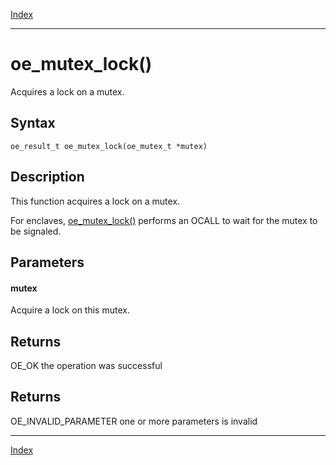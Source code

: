 [Index](index.md)

---
# oe_mutex_lock()

Acquires a lock on a mutex.

## Syntax

    oe_result_t oe_mutex_lock(oe_mutex_t *mutex)
## Description 

This function acquires a lock on a mutex.

For enclaves, [oe_mutex_lock()](thread_8h_a704737666b1716f0dd65dd0a02582ec1_1a704737666b1716f0dd65dd0a02582ec1.md) performs an OCALL to wait for the mutex to be signaled.



## Parameters

#### mutex

Acquire a lock on this mutex.

## Returns

OE_OK the operation was successful

## Returns

OE_INVALID_PARAMETER one or more parameters is invalid

---
[Index](index.md)

